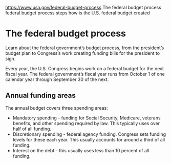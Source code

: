 

https://www.usa.gov/federal-budget-process
The federal budget process
federal budget process steps
how is the U.S. federal budget created

The federal budget process
==========================

Learn about the federal government’s budget process, from the president’s budget plan to Congress’s work creating funding bills for the president to sign.

Every year, the U.S. Congress begins work on a federal budget for the next fiscal year. The federal government’s fiscal year runs from October 1 of one calendar year through September 30 of the next.

**Annual funding areas**
------------------------

The annual budget covers three spending areas:

* Mandatory spending - funding for Social Security, Medicare, veterans benefits, and other spending required by law. This typically uses over half of all funding.
* Discretionary spending - federal agency funding. Congress sets funding levels for these each year. This usually accounts for around a third of all funding.
* Interest on the debt - this usually uses less than 10 percent of all funding.
